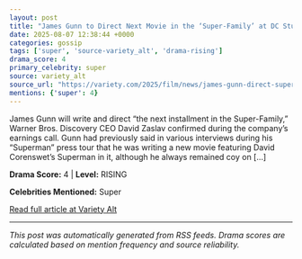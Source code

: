 ```yaml
---
layout: post
title: "James Gunn to Direct Next Movie in the ‘Super-Family’ at DC Studios After ‘Superman’ Success"
date: 2025-08-07 12:38:44 +0000
categories: gossip
tags: ['super', 'source-variety_alt', 'drama-rising']
drama_score: 4
primary_celebrity: super
source: variety_alt
source_url: "https://variety.com/2025/film/news/james-gunn-direct-superman-sequel-super-family-next-movie-1236478012/"
mentions: {'super': 4}
---
```


James Gunn will write and direct &#8220;the next installment in the Super-Family,&#8221; Warner Bros. Discovery CEO David Zaslav confirmed during the company&#8217;s earnings call. Gunn had previously said in various interviews during his &#8220;Superman&#8221; press tour that he was writing a new movie featuring David Corenswet&#8217;s Superman in it, although he always remained coy on [&#8230;]

**Drama Score:** 4 | **Level:** RISING

**Celebrities Mentioned:** Super

[Read full article at Variety Alt](https://variety.com/2025/film/news/james-gunn-direct-superman-sequel-super-family-next-movie-1236478012/)

---
*This post was automatically generated from RSS feeds. Drama scores are calculated based on mention frequency and source reliability.*
